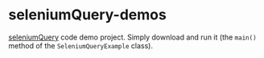 seleniumQuery-demos
===================

[seleniumQuery](https://github.com/seleniumQuery/seleniumQuery) code demo project. Simply download and run it (the `main()` method of the `SeleniumQueryExample` class).
